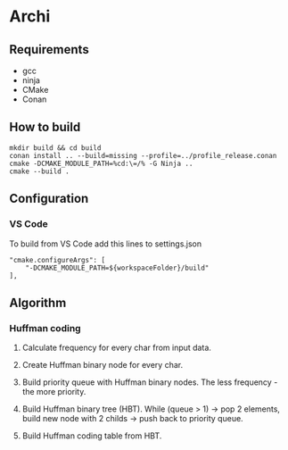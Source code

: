 # Archi

## Requirements

- gcc
- ninja
- CMake
- Conan

## How to build
    mkdir build && cd build
    conan install .. --build=missing --profile=../profile_release.conan
    cmake -DCMAKE_MODULE_PATH=%cd:\=/% -G Ninja ..
    cmake --build .

## Configuration

### VS Code

To build from VS Code add this lines to settings.json

    "cmake.configureArgs": [
        "-DCMAKE_MODULE_PATH=${workspaceFolder}/build"
    ],

## Algorithm

### Huffman coding

1. Calculate frequency for every char from input data.

2. Create Huffman binary node for every char.

3. Build priority queue with Huffman binary nodes. The less frequency - the more priority.

4. Build Huffman binary tree (HBT). While (queue > 1) -> pop 2 elements, build new node with 2 childs -> push back to priority queue.

5. Build Huffman coding table from HBT.